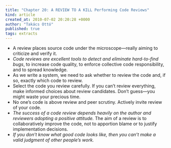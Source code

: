 ```yaml
---
title: "Chapter 20: A REVIEW TO A KILL Performing Code Reviews"
kind: article
created_at: 2010-07-02 20:20:28 +0000
author: "Takács Ottó"
published: true
tags: extracts
---
```

<ul>
    <li>A review places source code under the microscope&mdash;really aiming to criticize and verify it.</li>
    <li><em>Code reviews are excellent tools to detect and eliminate hard-to-find bugs</em>, to increase code quality, to enforce collective code responsibility, and to spread knowledge.</li>
    <li>As we write a system, we need to ask whether to review the code and, if so, exactly which code to review.</li>
    <li>Select the code you review carefully. If you can&rsquo;t review everything, make informed choices about review candidates. Don&rsquo;t guess&mdash;you might waste your precious time.</li>
    <li>No one&rsquo;s code is above review and peer scrutiny. Actively invite review of your code.</li>
    <li><em>The success of a code review depends heavily on the author and reviewers adopting a positive attitude.</em> The aim of a review is to collaboratively improve the code, not to apportion blame or to justify implementation decisions.</li>
    <li><em>If you don&rsquo;t know what good code looks like, then you can&rsquo;t make a valid judgment of other people&rsquo;s work.</em></li>
</ul>


<div class='old-comments'></div>